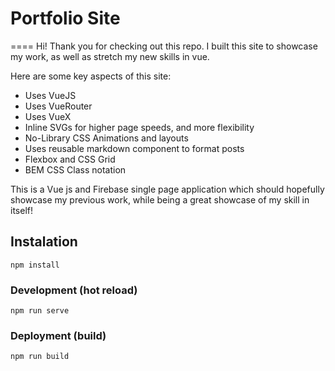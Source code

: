 # Portfolio Site
====
Hi! Thank you for checking out this repo.
I built this site to showcase my work, as well as stretch my new skills in vue.

Here are some key aspects of this site:
* Uses VueJS
* Uses VueRouter
* Uses VueX
* Inline SVGs for higher page speeds, and more flexibility
* No-Library CSS Animations and layouts
* Uses reusable markdown component to format posts
* Flexbox and CSS Grid
* BEM CSS Class notation

This is a Vue js and Firebase single page application which should hopefully showcase my previous work, while being a great showcase of my skill in itself!

## Instalation
`npm install`

### Development (hot reload)
`npm run serve`

### Deployment (build)
`npm run build`